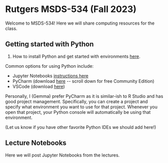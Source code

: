 # Rutgers MSDS-534 (Fall 2023)

Welcome to MSDS-534! Here we will share computing resources for the class.

## Getting started with Python

1. How to install Python and get started with environments [here](getting-started-python.md).

Common options for using Python include:
- Jupyter Notebooks [instructions here](getting-started-jupyter-notebooks.md)
- PyCharm (download [here](https://www.jetbrains.com/pycharm/download) -- scroll down for free Community Edition)
- VSCode (download [here](https://code.visualstudio.com))

Personally, I (Gemma) prefer PyCharm as it is similar-ish to R Studio and has good project management. Specifically, you can create a project and specify what environment you want to use for that project. Whenever you open that project, your Python console will automatically be using that environment. 

(Let us know if you have other favorite Python IDEs we should add here!)

## Lecture Notebooks

Here we will post Jupyter Notebooks from the lectures.

